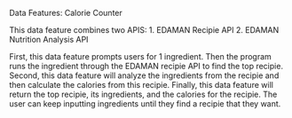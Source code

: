 Data Features: Calorie Counter

This data feature combines two APIS:
    1. EDAMAN Recipie API
    2. EDAMAN Nutrition Analysis API

First, this data feature prompts users for 1 ingredient. Then the program runs the ingredient through the EDAMAN recipie API to find the top recipie. 
Second, this data feature will analyze the ingredients from the recipie and then calculate the calories from this recipie.
Finally, this data feature will return the top recipie, its ingredients, and the calories for the recipie.
The user can keep inputting ingredients until they find a recipie that they want.

